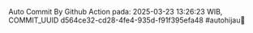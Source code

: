 Auto Commit By Github Action pada: 2025-03-23 13:26:23 WIB, COMMIT_UUID d564ce32-cd28-4fe4-935d-f91f395efa48 #autohijau🗿
